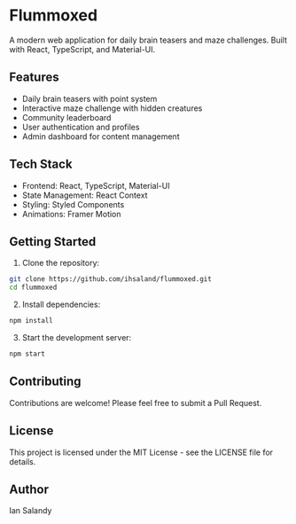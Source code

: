 # Flummoxed

A modern web application for daily brain teasers and maze challenges. Built with React, TypeScript, and Material-UI.

## Features

- Daily brain teasers with point system
- Interactive maze challenge with hidden creatures
- Community leaderboard
- User authentication and profiles
- Admin dashboard for content management

## Tech Stack

- Frontend: React, TypeScript, Material-UI
- State Management: React Context
- Styling: Styled Components
- Animations: Framer Motion

## Getting Started

1. Clone the repository:
```bash
git clone https://github.com/ihsaland/flummoxed.git
cd flummoxed
```

2. Install dependencies:
```bash
npm install
```

3. Start the development server:
```bash
npm start
```

## Contributing

Contributions are welcome! Please feel free to submit a Pull Request.

## License

This project is licensed under the MIT License - see the LICENSE file for details.

## Author

Ian Salandy 